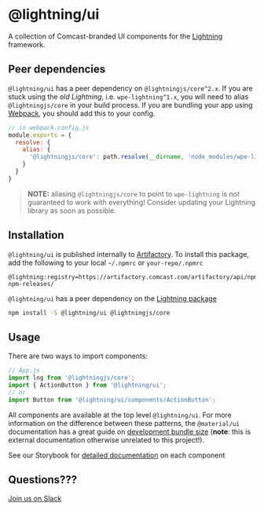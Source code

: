 
# @lightning/ui

A collection of Comcast-branded UI components for the [Lightning](https://rdkcentral.github.io/Lightning/) framework.

## Peer dependencies

`@lightning/ui` has a peer dependency on `@lightningjs/core^2.x`. If you are stuck using the _old Lightning_, i.e. `wpe-lightning^1.x`, you will need to alias `@lightningjs/core` in your build process. If you are bundling your app using [Webpack](https://webpack.js.org/), you should add this to your config.

```js
// in webpack.config.js
module.exports = {
  resolve: {
    alias: {
      '@lightningjs/core': path.resolve(__dirname, 'node_modules/wpe-lightning')
    }
  }
}
```

> **NOTE:** aliasing `@lightningjs/core` to point to `wpe-lightning` is _not_ guaranteed to work with everything! Consider updating your Lightning library as soon as possible.

## Installation

`@lightning/ui` is published internally to [Artifactory](https://comcastcorp.sharepoint.com/sites/ArtifEnterprise/SitePages/Knowl.aspx). To install this package, add the following to your local `~/.npmrc` or `your-repo/.npmrc`

```
@lightning:registry=https://artifactory.comcast.com/artifactory/api/npm/Lightning-npm-releases/
```

`@lightning/ui` has a peer dependency on the [Lightning package](https://www.npmjs.com/package/@lightningjs/core)

```sh
npm install -S @lightning/ui @lightningjs/core
```

## Usage

There are two ways to import components:

```js
// App.js
import lng from '@lightningjs/core';
import { ActionButton } from '@lightning/ui';
// or
import Button from '@lightning/ui/components/ActionButton';
```

All components are available at the top level `@lightning/ui`. For more information on the difference between these patterns, the `@material/ui` documentation has a great guide on [development bundle size](https://material-ui.com/guides/minimizing-bundle-size/) (**note**: this is external documentation otherwise unrelated to this project!).

See our Storybook for [detailed documentation](https://github.comcast.com/pages/Lightning/lightning-ui/) on each component

## Questions???

[Join us on Slack](https://slack.com/app_redirect?team=T024VU91V&channel=C016PQ0G4HY)
